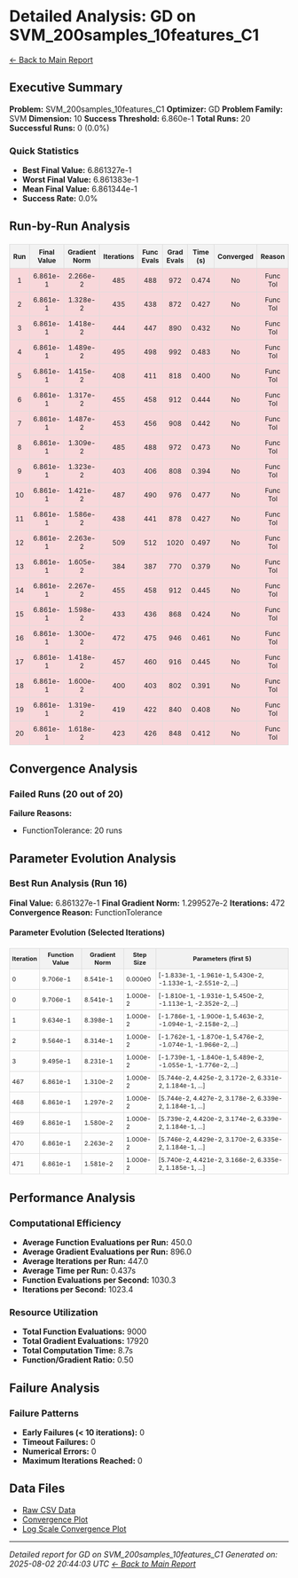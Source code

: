 # Detailed Analysis: GD on SVM_200samples_10features_C1
[← Back to Main Report](benchmark_report.md)
## Executive Summary
**Problem:** SVM_200samples_10features_C1
**Optimizer:** GD
**Problem Family:** SVM
**Dimension:** 10
**Success Threshold:** 6.860e-1
**Total Runs:** 20
**Successful Runs:** 0 (0.0%)

### Quick Statistics
* **Best Final Value:** 6.861327e-1
* **Worst Final Value:** 6.861383e-1
* **Mean Final Value:** 6.861344e-1
* **Success Rate:** 0.0%


## Run-by-Run Analysis
<table style="border-collapse: collapse; width: 100%; margin: 20px 0; font-size: 12px;">
<tr style="background-color: #f2f2f2;">
<th style="border: 1px solid #ddd; padding: 6px; text-align: center;">Run</th>
<th style="border: 1px solid #ddd; padding: 6px; text-align: center;">Final Value</th>
<th style="border: 1px solid #ddd; padding: 6px; text-align: center;">Gradient Norm</th>
<th style="border: 1px solid #ddd; padding: 6px; text-align: center;">Iterations</th>
<th style="border: 1px solid #ddd; padding: 6px; text-align: center;">Func Evals</th>
<th style="border: 1px solid #ddd; padding: 6px; text-align: center;">Grad Evals</th>
<th style="border: 1px solid #ddd; padding: 6px; text-align: center;">Time (s)</th>
<th style="border: 1px solid #ddd; padding: 6px; text-align: center;">Converged</th>
<th style="border: 1px solid #ddd; padding: 6px; text-align: center;">Reason</th>
</tr>
<tr style="background-color: #f8d7da;">
<td style="border: 1px solid #ddd; padding: 6px; text-align: center;">1</td>
<td style="border: 1px solid #ddd; padding: 6px; text-align: center;">6.861e-1</td>
<td style="border: 1px solid #ddd; padding: 6px; text-align: center;">2.266e-2</td>
<td style="border: 1px solid #ddd; padding: 6px; text-align: center;">485</td>
<td style="border: 1px solid #ddd; padding: 6px; text-align: center;">488</td>
<td style="border: 1px solid #ddd; padding: 6px; text-align: center;">972</td>
<td style="border: 1px solid #ddd; padding: 6px; text-align: center;">0.474</td>
<td style="border: 1px solid #ddd; padding: 6px; text-align: center;">No</td>
<td style="border: 1px solid #ddd; padding: 6px; text-align: center;">Func Tol</td>
</tr>
<tr style="background-color: #f8d7da;">
<td style="border: 1px solid #ddd; padding: 6px; text-align: center;">2</td>
<td style="border: 1px solid #ddd; padding: 6px; text-align: center;">6.861e-1</td>
<td style="border: 1px solid #ddd; padding: 6px; text-align: center;">1.328e-2</td>
<td style="border: 1px solid #ddd; padding: 6px; text-align: center;">435</td>
<td style="border: 1px solid #ddd; padding: 6px; text-align: center;">438</td>
<td style="border: 1px solid #ddd; padding: 6px; text-align: center;">872</td>
<td style="border: 1px solid #ddd; padding: 6px; text-align: center;">0.427</td>
<td style="border: 1px solid #ddd; padding: 6px; text-align: center;">No</td>
<td style="border: 1px solid #ddd; padding: 6px; text-align: center;">Func Tol</td>
</tr>
<tr style="background-color: #f8d7da;">
<td style="border: 1px solid #ddd; padding: 6px; text-align: center;">3</td>
<td style="border: 1px solid #ddd; padding: 6px; text-align: center;">6.861e-1</td>
<td style="border: 1px solid #ddd; padding: 6px; text-align: center;">1.418e-2</td>
<td style="border: 1px solid #ddd; padding: 6px; text-align: center;">444</td>
<td style="border: 1px solid #ddd; padding: 6px; text-align: center;">447</td>
<td style="border: 1px solid #ddd; padding: 6px; text-align: center;">890</td>
<td style="border: 1px solid #ddd; padding: 6px; text-align: center;">0.432</td>
<td style="border: 1px solid #ddd; padding: 6px; text-align: center;">No</td>
<td style="border: 1px solid #ddd; padding: 6px; text-align: center;">Func Tol</td>
</tr>
<tr style="background-color: #f8d7da;">
<td style="border: 1px solid #ddd; padding: 6px; text-align: center;">4</td>
<td style="border: 1px solid #ddd; padding: 6px; text-align: center;">6.861e-1</td>
<td style="border: 1px solid #ddd; padding: 6px; text-align: center;">1.489e-2</td>
<td style="border: 1px solid #ddd; padding: 6px; text-align: center;">495</td>
<td style="border: 1px solid #ddd; padding: 6px; text-align: center;">498</td>
<td style="border: 1px solid #ddd; padding: 6px; text-align: center;">992</td>
<td style="border: 1px solid #ddd; padding: 6px; text-align: center;">0.483</td>
<td style="border: 1px solid #ddd; padding: 6px; text-align: center;">No</td>
<td style="border: 1px solid #ddd; padding: 6px; text-align: center;">Func Tol</td>
</tr>
<tr style="background-color: #f8d7da;">
<td style="border: 1px solid #ddd; padding: 6px; text-align: center;">5</td>
<td style="border: 1px solid #ddd; padding: 6px; text-align: center;">6.861e-1</td>
<td style="border: 1px solid #ddd; padding: 6px; text-align: center;">1.415e-2</td>
<td style="border: 1px solid #ddd; padding: 6px; text-align: center;">408</td>
<td style="border: 1px solid #ddd; padding: 6px; text-align: center;">411</td>
<td style="border: 1px solid #ddd; padding: 6px; text-align: center;">818</td>
<td style="border: 1px solid #ddd; padding: 6px; text-align: center;">0.400</td>
<td style="border: 1px solid #ddd; padding: 6px; text-align: center;">No</td>
<td style="border: 1px solid #ddd; padding: 6px; text-align: center;">Func Tol</td>
</tr>
<tr style="background-color: #f8d7da;">
<td style="border: 1px solid #ddd; padding: 6px; text-align: center;">6</td>
<td style="border: 1px solid #ddd; padding: 6px; text-align: center;">6.861e-1</td>
<td style="border: 1px solid #ddd; padding: 6px; text-align: center;">1.317e-2</td>
<td style="border: 1px solid #ddd; padding: 6px; text-align: center;">455</td>
<td style="border: 1px solid #ddd; padding: 6px; text-align: center;">458</td>
<td style="border: 1px solid #ddd; padding: 6px; text-align: center;">912</td>
<td style="border: 1px solid #ddd; padding: 6px; text-align: center;">0.444</td>
<td style="border: 1px solid #ddd; padding: 6px; text-align: center;">No</td>
<td style="border: 1px solid #ddd; padding: 6px; text-align: center;">Func Tol</td>
</tr>
<tr style="background-color: #f8d7da;">
<td style="border: 1px solid #ddd; padding: 6px; text-align: center;">7</td>
<td style="border: 1px solid #ddd; padding: 6px; text-align: center;">6.861e-1</td>
<td style="border: 1px solid #ddd; padding: 6px; text-align: center;">1.487e-2</td>
<td style="border: 1px solid #ddd; padding: 6px; text-align: center;">453</td>
<td style="border: 1px solid #ddd; padding: 6px; text-align: center;">456</td>
<td style="border: 1px solid #ddd; padding: 6px; text-align: center;">908</td>
<td style="border: 1px solid #ddd; padding: 6px; text-align: center;">0.442</td>
<td style="border: 1px solid #ddd; padding: 6px; text-align: center;">No</td>
<td style="border: 1px solid #ddd; padding: 6px; text-align: center;">Func Tol</td>
</tr>
<tr style="background-color: #f8d7da;">
<td style="border: 1px solid #ddd; padding: 6px; text-align: center;">8</td>
<td style="border: 1px solid #ddd; padding: 6px; text-align: center;">6.861e-1</td>
<td style="border: 1px solid #ddd; padding: 6px; text-align: center;">1.309e-2</td>
<td style="border: 1px solid #ddd; padding: 6px; text-align: center;">485</td>
<td style="border: 1px solid #ddd; padding: 6px; text-align: center;">488</td>
<td style="border: 1px solid #ddd; padding: 6px; text-align: center;">972</td>
<td style="border: 1px solid #ddd; padding: 6px; text-align: center;">0.473</td>
<td style="border: 1px solid #ddd; padding: 6px; text-align: center;">No</td>
<td style="border: 1px solid #ddd; padding: 6px; text-align: center;">Func Tol</td>
</tr>
<tr style="background-color: #f8d7da;">
<td style="border: 1px solid #ddd; padding: 6px; text-align: center;">9</td>
<td style="border: 1px solid #ddd; padding: 6px; text-align: center;">6.861e-1</td>
<td style="border: 1px solid #ddd; padding: 6px; text-align: center;">1.323e-2</td>
<td style="border: 1px solid #ddd; padding: 6px; text-align: center;">403</td>
<td style="border: 1px solid #ddd; padding: 6px; text-align: center;">406</td>
<td style="border: 1px solid #ddd; padding: 6px; text-align: center;">808</td>
<td style="border: 1px solid #ddd; padding: 6px; text-align: center;">0.394</td>
<td style="border: 1px solid #ddd; padding: 6px; text-align: center;">No</td>
<td style="border: 1px solid #ddd; padding: 6px; text-align: center;">Func Tol</td>
</tr>
<tr style="background-color: #f8d7da;">
<td style="border: 1px solid #ddd; padding: 6px; text-align: center;">10</td>
<td style="border: 1px solid #ddd; padding: 6px; text-align: center;">6.861e-1</td>
<td style="border: 1px solid #ddd; padding: 6px; text-align: center;">1.421e-2</td>
<td style="border: 1px solid #ddd; padding: 6px; text-align: center;">487</td>
<td style="border: 1px solid #ddd; padding: 6px; text-align: center;">490</td>
<td style="border: 1px solid #ddd; padding: 6px; text-align: center;">976</td>
<td style="border: 1px solid #ddd; padding: 6px; text-align: center;">0.477</td>
<td style="border: 1px solid #ddd; padding: 6px; text-align: center;">No</td>
<td style="border: 1px solid #ddd; padding: 6px; text-align: center;">Func Tol</td>
</tr>
<tr style="background-color: #f8d7da;">
<td style="border: 1px solid #ddd; padding: 6px; text-align: center;">11</td>
<td style="border: 1px solid #ddd; padding: 6px; text-align: center;">6.861e-1</td>
<td style="border: 1px solid #ddd; padding: 6px; text-align: center;">1.586e-2</td>
<td style="border: 1px solid #ddd; padding: 6px; text-align: center;">438</td>
<td style="border: 1px solid #ddd; padding: 6px; text-align: center;">441</td>
<td style="border: 1px solid #ddd; padding: 6px; text-align: center;">878</td>
<td style="border: 1px solid #ddd; padding: 6px; text-align: center;">0.427</td>
<td style="border: 1px solid #ddd; padding: 6px; text-align: center;">No</td>
<td style="border: 1px solid #ddd; padding: 6px; text-align: center;">Func Tol</td>
</tr>
<tr style="background-color: #f8d7da;">
<td style="border: 1px solid #ddd; padding: 6px; text-align: center;">12</td>
<td style="border: 1px solid #ddd; padding: 6px; text-align: center;">6.861e-1</td>
<td style="border: 1px solid #ddd; padding: 6px; text-align: center;">2.263e-2</td>
<td style="border: 1px solid #ddd; padding: 6px; text-align: center;">509</td>
<td style="border: 1px solid #ddd; padding: 6px; text-align: center;">512</td>
<td style="border: 1px solid #ddd; padding: 6px; text-align: center;">1020</td>
<td style="border: 1px solid #ddd; padding: 6px; text-align: center;">0.497</td>
<td style="border: 1px solid #ddd; padding: 6px; text-align: center;">No</td>
<td style="border: 1px solid #ddd; padding: 6px; text-align: center;">Func Tol</td>
</tr>
<tr style="background-color: #f8d7da;">
<td style="border: 1px solid #ddd; padding: 6px; text-align: center;">13</td>
<td style="border: 1px solid #ddd; padding: 6px; text-align: center;">6.861e-1</td>
<td style="border: 1px solid #ddd; padding: 6px; text-align: center;">1.605e-2</td>
<td style="border: 1px solid #ddd; padding: 6px; text-align: center;">384</td>
<td style="border: 1px solid #ddd; padding: 6px; text-align: center;">387</td>
<td style="border: 1px solid #ddd; padding: 6px; text-align: center;">770</td>
<td style="border: 1px solid #ddd; padding: 6px; text-align: center;">0.379</td>
<td style="border: 1px solid #ddd; padding: 6px; text-align: center;">No</td>
<td style="border: 1px solid #ddd; padding: 6px; text-align: center;">Func Tol</td>
</tr>
<tr style="background-color: #f8d7da;">
<td style="border: 1px solid #ddd; padding: 6px; text-align: center;">14</td>
<td style="border: 1px solid #ddd; padding: 6px; text-align: center;">6.861e-1</td>
<td style="border: 1px solid #ddd; padding: 6px; text-align: center;">2.267e-2</td>
<td style="border: 1px solid #ddd; padding: 6px; text-align: center;">455</td>
<td style="border: 1px solid #ddd; padding: 6px; text-align: center;">458</td>
<td style="border: 1px solid #ddd; padding: 6px; text-align: center;">912</td>
<td style="border: 1px solid #ddd; padding: 6px; text-align: center;">0.445</td>
<td style="border: 1px solid #ddd; padding: 6px; text-align: center;">No</td>
<td style="border: 1px solid #ddd; padding: 6px; text-align: center;">Func Tol</td>
</tr>
<tr style="background-color: #f8d7da;">
<td style="border: 1px solid #ddd; padding: 6px; text-align: center;">15</td>
<td style="border: 1px solid #ddd; padding: 6px; text-align: center;">6.861e-1</td>
<td style="border: 1px solid #ddd; padding: 6px; text-align: center;">1.598e-2</td>
<td style="border: 1px solid #ddd; padding: 6px; text-align: center;">433</td>
<td style="border: 1px solid #ddd; padding: 6px; text-align: center;">436</td>
<td style="border: 1px solid #ddd; padding: 6px; text-align: center;">868</td>
<td style="border: 1px solid #ddd; padding: 6px; text-align: center;">0.424</td>
<td style="border: 1px solid #ddd; padding: 6px; text-align: center;">No</td>
<td style="border: 1px solid #ddd; padding: 6px; text-align: center;">Func Tol</td>
</tr>
<tr style="background-color: #f8d7da;">
<td style="border: 1px solid #ddd; padding: 6px; text-align: center;">16</td>
<td style="border: 1px solid #ddd; padding: 6px; text-align: center;">6.861e-1</td>
<td style="border: 1px solid #ddd; padding: 6px; text-align: center;">1.300e-2</td>
<td style="border: 1px solid #ddd; padding: 6px; text-align: center;">472</td>
<td style="border: 1px solid #ddd; padding: 6px; text-align: center;">475</td>
<td style="border: 1px solid #ddd; padding: 6px; text-align: center;">946</td>
<td style="border: 1px solid #ddd; padding: 6px; text-align: center;">0.461</td>
<td style="border: 1px solid #ddd; padding: 6px; text-align: center;">No</td>
<td style="border: 1px solid #ddd; padding: 6px; text-align: center;">Func Tol</td>
</tr>
<tr style="background-color: #f8d7da;">
<td style="border: 1px solid #ddd; padding: 6px; text-align: center;">17</td>
<td style="border: 1px solid #ddd; padding: 6px; text-align: center;">6.861e-1</td>
<td style="border: 1px solid #ddd; padding: 6px; text-align: center;">1.418e-2</td>
<td style="border: 1px solid #ddd; padding: 6px; text-align: center;">457</td>
<td style="border: 1px solid #ddd; padding: 6px; text-align: center;">460</td>
<td style="border: 1px solid #ddd; padding: 6px; text-align: center;">916</td>
<td style="border: 1px solid #ddd; padding: 6px; text-align: center;">0.445</td>
<td style="border: 1px solid #ddd; padding: 6px; text-align: center;">No</td>
<td style="border: 1px solid #ddd; padding: 6px; text-align: center;">Func Tol</td>
</tr>
<tr style="background-color: #f8d7da;">
<td style="border: 1px solid #ddd; padding: 6px; text-align: center;">18</td>
<td style="border: 1px solid #ddd; padding: 6px; text-align: center;">6.861e-1</td>
<td style="border: 1px solid #ddd; padding: 6px; text-align: center;">1.600e-2</td>
<td style="border: 1px solid #ddd; padding: 6px; text-align: center;">400</td>
<td style="border: 1px solid #ddd; padding: 6px; text-align: center;">403</td>
<td style="border: 1px solid #ddd; padding: 6px; text-align: center;">802</td>
<td style="border: 1px solid #ddd; padding: 6px; text-align: center;">0.391</td>
<td style="border: 1px solid #ddd; padding: 6px; text-align: center;">No</td>
<td style="border: 1px solid #ddd; padding: 6px; text-align: center;">Func Tol</td>
</tr>
<tr style="background-color: #f8d7da;">
<td style="border: 1px solid #ddd; padding: 6px; text-align: center;">19</td>
<td style="border: 1px solid #ddd; padding: 6px; text-align: center;">6.861e-1</td>
<td style="border: 1px solid #ddd; padding: 6px; text-align: center;">1.319e-2</td>
<td style="border: 1px solid #ddd; padding: 6px; text-align: center;">419</td>
<td style="border: 1px solid #ddd; padding: 6px; text-align: center;">422</td>
<td style="border: 1px solid #ddd; padding: 6px; text-align: center;">840</td>
<td style="border: 1px solid #ddd; padding: 6px; text-align: center;">0.408</td>
<td style="border: 1px solid #ddd; padding: 6px; text-align: center;">No</td>
<td style="border: 1px solid #ddd; padding: 6px; text-align: center;">Func Tol</td>
</tr>
<tr style="background-color: #f8d7da;">
<td style="border: 1px solid #ddd; padding: 6px; text-align: center;">20</td>
<td style="border: 1px solid #ddd; padding: 6px; text-align: center;">6.861e-1</td>
<td style="border: 1px solid #ddd; padding: 6px; text-align: center;">1.618e-2</td>
<td style="border: 1px solid #ddd; padding: 6px; text-align: center;">423</td>
<td style="border: 1px solid #ddd; padding: 6px; text-align: center;">426</td>
<td style="border: 1px solid #ddd; padding: 6px; text-align: center;">848</td>
<td style="border: 1px solid #ddd; padding: 6px; text-align: center;">0.412</td>
<td style="border: 1px solid #ddd; padding: 6px; text-align: center;">No</td>
<td style="border: 1px solid #ddd; padding: 6px; text-align: center;">Func Tol</td>
</tr>
</table>

## Convergence Analysis

### Failed Runs (20 out of 20)

**Failure Reasons:**
- FunctionTolerance: 20 runs

## Parameter Evolution Analysis

### Best Run Analysis (Run 16)
**Final Value:** 6.861327e-1
**Final Gradient Norm:** 1.299527e-2
**Iterations:** 472
**Convergence Reason:** FunctionTolerance

#### Parameter Evolution (Selected Iterations)

<table style="border-collapse: collapse; width: 100%; margin: 20px 0; font-size: 11px;">
<tr style="background-color: #f2f2f2;">
<th style="border: 1px solid #ddd; padding: 4px;">Iteration</th>
<th style="border: 1px solid #ddd; padding: 4px;">Function Value</th>
<th style="border: 1px solid #ddd; padding: 4px;">Gradient Norm</th>
<th style="border: 1px solid #ddd; padding: 4px;">Step Size</th>
<th style="border: 1px solid #ddd; padding: 4px;">Parameters (first 5)</th>
</tr>
<tr><td style="border: 1px solid #ddd; padding: 4px;">0</td><td style="border: 1px solid #ddd; padding: 4px;">9.706e-1</td><td style="border: 1px solid #ddd; padding: 4px;">8.541e-1</td><td style="border: 1px solid #ddd; padding: 4px;">0.000e0</td><td style="border: 1px solid #ddd; padding: 4px;">[-1.833e-1, -1.961e-1, 5.430e-2, -1.133e-1, -2.551e-2, ...]</td></tr>
<tr><td style="border: 1px solid #ddd; padding: 4px;">0</td><td style="border: 1px solid #ddd; padding: 4px;">9.706e-1</td><td style="border: 1px solid #ddd; padding: 4px;">8.541e-1</td><td style="border: 1px solid #ddd; padding: 4px;">1.000e-2</td><td style="border: 1px solid #ddd; padding: 4px;">[-1.810e-1, -1.931e-1, 5.450e-2, -1.113e-1, -2.352e-2, ...]</td></tr>
<tr><td style="border: 1px solid #ddd; padding: 4px;">1</td><td style="border: 1px solid #ddd; padding: 4px;">9.634e-1</td><td style="border: 1px solid #ddd; padding: 4px;">8.398e-1</td><td style="border: 1px solid #ddd; padding: 4px;">1.000e-2</td><td style="border: 1px solid #ddd; padding: 4px;">[-1.786e-1, -1.900e-1, 5.463e-2, -1.094e-1, -2.158e-2, ...]</td></tr>
<tr><td style="border: 1px solid #ddd; padding: 4px;">2</td><td style="border: 1px solid #ddd; padding: 4px;">9.564e-1</td><td style="border: 1px solid #ddd; padding: 4px;">8.314e-1</td><td style="border: 1px solid #ddd; padding: 4px;">1.000e-2</td><td style="border: 1px solid #ddd; padding: 4px;">[-1.762e-1, -1.870e-1, 5.476e-2, -1.074e-1, -1.966e-2, ...]</td></tr>
<tr><td style="border: 1px solid #ddd; padding: 4px;">3</td><td style="border: 1px solid #ddd; padding: 4px;">9.495e-1</td><td style="border: 1px solid #ddd; padding: 4px;">8.231e-1</td><td style="border: 1px solid #ddd; padding: 4px;">1.000e-2</td><td style="border: 1px solid #ddd; padding: 4px;">[-1.739e-1, -1.840e-1, 5.489e-2, -1.055e-1, -1.776e-2, ...]</td></tr>
<tr><td style="border: 1px solid #ddd; padding: 4px;">467</td><td style="border: 1px solid #ddd; padding: 4px;">6.861e-1</td><td style="border: 1px solid #ddd; padding: 4px;">1.310e-2</td><td style="border: 1px solid #ddd; padding: 4px;">1.000e-2</td><td style="border: 1px solid #ddd; padding: 4px;">[5.744e-2, 4.425e-2, 3.172e-2, 6.331e-2, 1.184e-1, ...]</td></tr>
<tr><td style="border: 1px solid #ddd; padding: 4px;">468</td><td style="border: 1px solid #ddd; padding: 4px;">6.861e-1</td><td style="border: 1px solid #ddd; padding: 4px;">1.297e-2</td><td style="border: 1px solid #ddd; padding: 4px;">1.000e-2</td><td style="border: 1px solid #ddd; padding: 4px;">[5.744e-2, 4.427e-2, 3.178e-2, 6.339e-2, 1.184e-1, ...]</td></tr>
<tr><td style="border: 1px solid #ddd; padding: 4px;">469</td><td style="border: 1px solid #ddd; padding: 4px;">6.861e-1</td><td style="border: 1px solid #ddd; padding: 4px;">1.580e-2</td><td style="border: 1px solid #ddd; padding: 4px;">1.000e-2</td><td style="border: 1px solid #ddd; padding: 4px;">[5.739e-2, 4.420e-2, 3.174e-2, 6.339e-2, 1.184e-1, ...]</td></tr>
<tr><td style="border: 1px solid #ddd; padding: 4px;">470</td><td style="border: 1px solid #ddd; padding: 4px;">6.861e-1</td><td style="border: 1px solid #ddd; padding: 4px;">2.263e-2</td><td style="border: 1px solid #ddd; padding: 4px;">1.000e-2</td><td style="border: 1px solid #ddd; padding: 4px;">[5.746e-2, 4.429e-2, 3.170e-2, 6.335e-2, 1.184e-1, ...]</td></tr>
<tr><td style="border: 1px solid #ddd; padding: 4px;">471</td><td style="border: 1px solid #ddd; padding: 4px;">6.861e-1</td><td style="border: 1px solid #ddd; padding: 4px;">1.581e-2</td><td style="border: 1px solid #ddd; padding: 4px;">1.000e-2</td><td style="border: 1px solid #ddd; padding: 4px;">[5.740e-2, 4.421e-2, 3.166e-2, 6.335e-2, 1.185e-1, ...]</td></tr>
</table>

## Performance Analysis

### Computational Efficiency
- **Average Function Evaluations per Run:** 450.0
- **Average Gradient Evaluations per Run:** 896.0
- **Average Iterations per Run:** 447.0
- **Average Time per Run:** 0.437s
- **Function Evaluations per Second:** 1030.3
- **Iterations per Second:** 1023.4
### Resource Utilization
- **Total Function Evaluations:** 9000
- **Total Gradient Evaluations:** 17920
- **Total Computation Time:** 8.7s
- **Function/Gradient Ratio:** 0.50
## Failure Analysis

### Failure Patterns
- **Early Failures (< 10 iterations):** 0
- **Timeout Failures:** 0
- **Numerical Errors:** 0
- **Maximum Iterations Reached:** 0


## Data Files
* [Raw CSV Data](../data/problems/SVM_200samples_10features_C1_results.csv)
* [Convergence Plot](../plots/SVM_200samples_10features_C1.png)
* [Log Scale Convergence Plot](../plots/SVM_200samples_10features_C1_log.png)


---
*Detailed report for GD on SVM_200samples_10features_C1*
*Generated on: 2025-08-02 20:44:03 UTC*
*[← Back to Main Report](../benchmark_report.md)*
